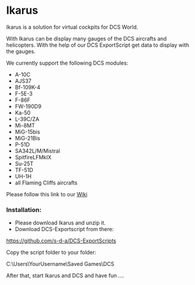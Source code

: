# Ikarus

Ikarus is a solution for virtual cockpits for DCS World.

With Ikarus can be display many gauges of the DCS aircrafts and helicopters.
With the help of our DCS ExportScript get data to display with the gauges.

We currently support the following DCS modules:
- A-10C
- AJS37
- Bf-109K-4
- F-5E-3
- F-86F
- FW-190D9
- Ka-50
- L-39C/ZA
- Mi-8MT
- MiG-15bis
- MiG-21Bis
- P-51D
- SA342L/M/Mistral
- SpitfireLFMkIX
- Su-25T
- TF-51D
- UH-1H
- all Flaming Cliffs aircrafts

Please follow this link to our [Wiki](https://github.com/s-d-a/Ikarus/wiki)

### Installation:

- Please download Ikarus and unzip it.
- Download DCS-Exportscript from there:

https://github.com/s-d-a/DCS-ExportScripts

Copy the script folder to your folder:

C:\Users\YourUsername\Saved Games\DCS

After that, start Ikarus and DCS and have fun ....